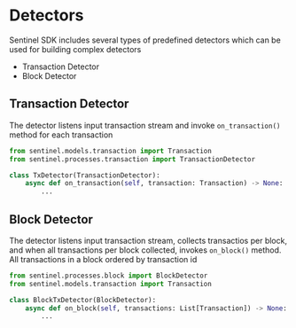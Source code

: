 # Detectors

Sentinel SDK includes several types of predefined detectors which can be used for building complex detectors

- Transaction Detector
- Block Detector

## Transaction Detector

The detector listens input transaction stream and invoke `on_transaction()` method for each transaction

```python
from sentinel.models.transaction import Transaction
from sentinel.processes.transaction import TransactionDetector

class TxDetector(TransactionDetector):
    async def on_transaction(self, transaction: Transaction) -> None:
        ...
```

## Block Detector

The detector listens input transaction stream, collects transactios per block, and when all transactions per block collected, invokes `on_block()` method. All transactions in a block ordered by transaction id

```python
from sentinel.processes.block import BlockDetector
from sentinel.models.transaction import Transaction

class BlockTxDetector(BlockDetector):
    async def on_block(self, transactions: List[Transaction]) -> None:
        ...
```

